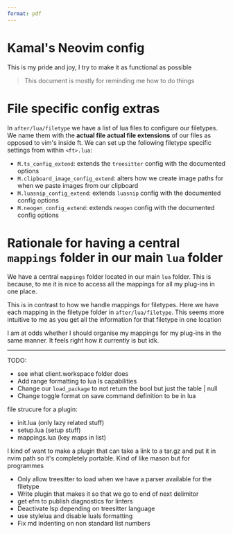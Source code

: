 ```yaml
---
format: pdf
---
```


# Kamal's Neovim config

This is my pride and joy, I try to make it as functional as
possible

> This document is mostly for reminding me how to do things

# File specific config extras

In `after/lua/filetype` we have a list of lua files to configure our filetypes.
We name them with the **actual file actual file extensions** of our files as
opposed to vim's inside ft. We can set up the following filetype specific
settings from within `<ft>.lua`:

- `M.ts_config_extend`: extends the `treesitter` config with the documented
  options
- `M.clipboard_image_config_extend`: alters how we create image paths for when
  we paste images from our clipboard
- `M.luasnip_config_extend`: extends `luasnip` config with the documented config
  options
- `M.neogen_config_extend`: extends `neogen` config with the documented config
  options

# Rationale for having a central `mappings` folder in our main `lua` folder

We have a central `mappings` folder located in our main `lua` folder. This is
because, to me it is nice to access all the mappings for all my plug-ins in one
place.

This is in contrast to how we handle mappings for filetypes. Here we have each
mapping in the filetype folder in `after/lua/filetype`. This seems more
intuitive to me as you get all the information for that filetype in one location

I am at odds whether I should organise my mappings for my plug-ins in the same
manner. It feels right how it currently is but idk.

---

TODO:

- see what client.workspace folder does
- Add range formatting to lua ls capabilities 
- Change our `load_package` to not return the bool but just the table | null
- Change toggle format on save command definition to be in lua

file strucure for a plugin:

- init.lua (only lazy related stuff)
- setup.lua (setup stuff)
- mappings.lua (key maps in list)

I kind of want to make a plugin that can take a link to a tar.gz and put it in
nvim path so it's completely portable. Kind of like mason but for programmes

- Only allow treesitter to load when we have a parser available for the filetype
- Write plugin that makes it so that we go to end of next delimitor
- get efm to publish diagnostics for linters
- Deactivate lsp depending on treesitter language
- use stylelua and disable luals formatting
- Fix md indenting on non standard list numbers
